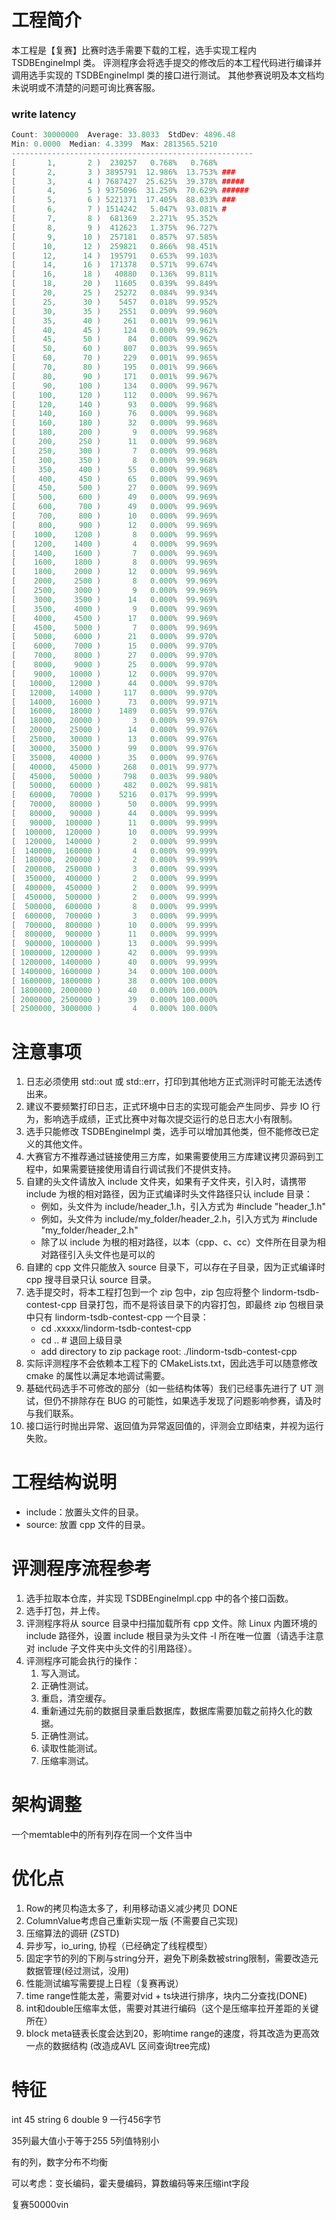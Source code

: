 # 工程简介
本工程是【复赛】比赛时选手需要下载的工程，选手实现工程内 TSDBEngineImpl 类。
评测程序会将选手提交的修改后的本工程代码进行编译并调用选手实现的 TSDBEngineImpl 类的接口进行测试。
其他参赛说明及本文档均未说明或不清楚的问题可询比赛客服。

### write latency
```c++
Count: 30000000  Average: 33.8033  StdDev: 4896.48
Min: 0.0000  Median: 4.3399  Max: 2813565.5210
------------------------------------------------------
[       1,       2 )  230257   0.768%   0.768% 
[       2,       3 ) 3895791  12.986%  13.753% ###
[       3,       4 ) 7687427  25.625%  39.378% #####
[       4,       5 ) 9375096  31.250%  70.629% ######
[       5,       6 ) 5221371  17.405%  88.033% ###
[       6,       7 ) 1514242   5.047%  93.081% #
[       7,       8 )  681369   2.271%  95.352% 
[       8,       9 )  412623   1.375%  96.727% 
[       9,      10 )  257181   0.857%  97.585% 
[      10,      12 )  259821   0.866%  98.451% 
[      12,      14 )  195791   0.653%  99.103% 
[      14,      16 )  171378   0.571%  99.674% 
[      16,      18 )   40880   0.136%  99.811% 
[      18,      20 )   11605   0.039%  99.849% 
[      20,      25 )   25272   0.084%  99.934% 
[      25,      30 )    5457   0.018%  99.952% 
[      30,      35 )    2551   0.009%  99.960% 
[      35,      40 )     261   0.001%  99.961% 
[      40,      45 )     124   0.000%  99.962% 
[      45,      50 )      84   0.000%  99.962% 
[      50,      60 )     807   0.003%  99.965% 
[      60,      70 )     229   0.001%  99.965% 
[      70,      80 )     195   0.001%  99.966% 
[      80,      90 )     171   0.001%  99.967% 
[      90,     100 )     134   0.000%  99.967% 
[     100,     120 )     112   0.000%  99.967% 
[     120,     140 )      93   0.000%  99.968% 
[     140,     160 )      76   0.000%  99.968% 
[     160,     180 )      32   0.000%  99.968% 
[     180,     200 )       9   0.000%  99.968% 
[     200,     250 )      11   0.000%  99.968% 
[     250,     300 )       7   0.000%  99.968% 
[     300,     350 )       8   0.000%  99.968% 
[     350,     400 )      55   0.000%  99.968% 
[     400,     450 )      65   0.000%  99.969% 
[     450,     500 )      27   0.000%  99.969% 
[     500,     600 )      49   0.000%  99.969% 
[     600,     700 )      49   0.000%  99.969% 
[     700,     800 )      10   0.000%  99.969% 
[     800,     900 )      12   0.000%  99.969% 
[    1000,    1200 )       8   0.000%  99.969% 
[    1200,    1400 )       4   0.000%  99.969% 
[    1400,    1600 )       7   0.000%  99.969% 
[    1600,    1800 )       8   0.000%  99.969% 
[    1800,    2000 )      12   0.000%  99.969% 
[    2000,    2500 )       8   0.000%  99.969% 
[    2500,    3000 )       9   0.000%  99.969% 
[    3000,    3500 )      14   0.000%  99.969% 
[    3500,    4000 )       9   0.000%  99.969% 
[    4000,    4500 )      17   0.000%  99.969% 
[    4500,    5000 )       7   0.000%  99.969% 
[    5000,    6000 )      21   0.000%  99.970% 
[    6000,    7000 )      15   0.000%  99.970% 
[    7000,    8000 )      27   0.000%  99.970% 
[    8000,    9000 )      25   0.000%  99.970% 
[    9000,   10000 )      12   0.000%  99.970% 
[   10000,   12000 )      44   0.000%  99.970% 
[   12000,   14000 )     117   0.000%  99.970% 
[   14000,   16000 )      73   0.000%  99.971% 
[   16000,   18000 )    1489   0.005%  99.976% 
[   18000,   20000 )       3   0.000%  99.976% 
[   20000,   25000 )      14   0.000%  99.976% 
[   25000,   30000 )      13   0.000%  99.976% 
[   30000,   35000 )      99   0.000%  99.976% 
[   35000,   40000 )      35   0.000%  99.976% 
[   40000,   45000 )     268   0.001%  99.977% 
[   45000,   50000 )     798   0.003%  99.980% 
[   50000,   60000 )     482   0.002%  99.981% 
[   60000,   70000 )    5216   0.017%  99.999% 
[   70000,   80000 )      50   0.000%  99.999% 
[   80000,   90000 )      44   0.000%  99.999% 
[   90000,  100000 )      11   0.000%  99.999% 
[  100000,  120000 )      10   0.000%  99.999% 
[  120000,  140000 )       2   0.000%  99.999% 
[  140000,  160000 )       4   0.000%  99.999% 
[  180000,  200000 )       2   0.000%  99.999% 
[  200000,  250000 )       3   0.000%  99.999% 
[  350000,  400000 )       2   0.000%  99.999% 
[  400000,  450000 )       2   0.000%  99.999% 
[  450000,  500000 )       2   0.000%  99.999% 
[  500000,  600000 )       8   0.000%  99.999% 
[  600000,  700000 )       3   0.000%  99.999% 
[  700000,  800000 )      10   0.000%  99.999% 
[  800000,  900000 )      11   0.000%  99.999% 
[  900000, 1000000 )      13   0.000%  99.999% 
[ 1000000, 1200000 )      42   0.000%  99.999% 
[ 1200000, 1400000 )      40   0.000%  99.999% 
[ 1400000, 1600000 )      34   0.000% 100.000% 
[ 1600000, 1800000 )      38   0.000% 100.000% 
[ 1800000, 2000000 )      40   0.000% 100.000% 
[ 2000000, 2500000 )      39   0.000% 100.000% 
[ 2500000, 3000000 )       4   0.000% 100.000%
```

# 注意事项
1. 日志必须使用 std::out 或 std::err，打印到其他地方正式测评时可能无法透传出来。
2. 建议不要频繁打印日志，正式环境中日志的实现可能会产生同步、异步 IO 行为，影响选手成绩，正式比赛中对每次提交运行的总日志大小有限制。
3. 选手只能修改 TSDBEngineImpl 类，选手可以增加其他类，但不能修改已定义的其他文件。
4. 大赛官方不推荐通过链接使用三方库，如果需要使用三方库建议拷贝源码到工程中，如果需要链接使用请自行调试我们不提供支持。
5. 自建的头文件请放入 include 文件夹，如果有子文件夹，引入时，请携带 include 为根的相对路径，因为正式编译时头文件路径只认 include 目录：
   + 例如，头文件为 include/header_1.h，引入方式为 #include "header_1.h"
   + 例如，头文件为 include/my_folder/header_2.h，引入方式为 #include "my_folder/header_2.h"
   + 除了以 include 为根的相对路径，以本（cpp、c、cc）文件所在目录为相对路径引入头文件也是可以的
6. 自建的 cpp 文件只能放入 source 目录下，可以存在子目录，因为正式编译时 cpp 搜寻目录只认 source 目录。
7. 选手提交时，将本工程打包到一个 zip 包中，zip 包应将整个 lindorm-tsdb-contest-cpp 目录打包，而不是将该目录下的内容打包，即最终 zip 包根目录中只有 lindorm-tsdb-contest-cpp 一个目录：
    + cd .xxxxx/lindorm-tsdb-contest-cpp
    + cd .. # 退回上级目录
    + add directory to zip package root: ./lindorm-tsdb-contest-cpp
8. 实际评测程序不会依赖本工程下的 CMakeLists.txt，因此选手可以随意修改 cmake 的属性以满足本地调试需要。
9. 基础代码选手不可修改的部分（如一些结构体等）我们已经事先进行了 UT 测试，但仍不排除存在 BUG 的可能性，如果选手发现了问题影响参赛，请及时与我们联系。
10. 接口运行时抛出异常、返回值为异常返回值的，评测会立即结束，并视为运行失败。
  

# 工程结构说明
+ include：放置头文件的目录。
+ source: 放置 cpp 文件的目录。
  

# 评测程序流程参考
1. 选手拉取本仓库，并实现 TSDBEngineImpl.cpp 中的各个接口函数。
2. 选手打包，并上传。
3. 评测程序将从 source 目录中扫描加载所有 cpp 文件。除 Linux 内置环境的 include 路径外，设置 include 根目录为头文件 -I 所在唯一位置（请选手注意对 include 子文件夹中头文件的引用路径）。
4. 评测程序可能会执行的操作：
    1. 写入测试。
    2. 正确性测试。
    3. 重启，清空缓存。
    4. 重新通过先前的数据目录重启数据库，数据库需要加载之前持久化的数据。
    5. 正确性测试。
    6. 读取性能测试。
    7. 压缩率测试。
  
# 架构调整
一个memtable中的所有列存在同一个文件当中

# 优化点
1. Row的拷贝构造太多了，利用移动语义减少拷贝 DONE
2. ColumnValue考虑自己重新实现一版 (不需要自己实现)
3. 压缩算法的调研 (ZSTD)
4. 异步写，io_uring, 协程（已经确定了线程模型）
5. 固定字节的列的下刷与string分开，避免下刷条数被string限制，需要改造元数据管理(经过测试，没用)
6. 性能测试编写需要提上日程（复赛再说）
7. time range性能太差，需要对vid + ts块进行排序，块内二分查找(DONE)
8. int和double压缩率太低，需要对其进行编码（这个是压缩率拉开差距的关键所在）
9. block meta链表长度会达到20，影响time range的速度，将其改造为更高效一点的数据结构 (改造成AVL 区间查询tree完成)

# 特征
int 45 string 6 double 9 一行456字节

35列最大值小于等于255
5列值特别小

有的列，数字分布不均衡

可以考虑：变长编码，霍夫曼编码，算数编码等来压缩int字段

复赛50000vin